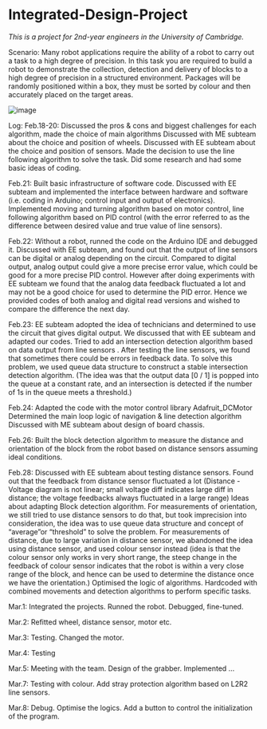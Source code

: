 # Integrated-Design-Project

*This is a project for 2nd-year engineers in the University of Cambridge.*

Scenario:
Many robot applications require the ability of a robot to carry out a task to a high degree of precision. In this task
you are required to build a robot to demonstrate the collection, detection and delivery of blocks to a high degree of
precision in a structured environment.
Packages will be randomly positioned within a box, they must be sorted by colour and then accurately placed on the
target areas.

![image](https://user-images.githubusercontent.com/94389344/155006604-c28d0354-6b6b-496e-a3ca-8a9cd7bffe59.png)


Log:
Feb.18-20: 
Discussed the pros & cons and biggest challenges for each algorithm, made the choice of main algorithms 
Discussed with ME subteam about the choice and position of wheels. 
Discussed with EE subteam about the choice and position of sensors. 
Made the decision to use the line following algorithm to solve the task. 
Did some research and had some basic ideas of coding.

Feb.21: 
Built basic infrastructure of software code. 
Discussed with EE subteam and implemented the interface between hardware and software (i.e. coding in Arduino; control input and output of electronics). 
Implemented moving and turning algorithm based on motor control, line following algorithm based on PID control (with the error referred to as the difference between desired value and true value of line sensors).

Feb.22: 
Without a robot, runned the code on the Arduino IDE and debugged it. 
Discussed with EE subteam, and found out that the output of line sensors can be digital or analog depending on the circuit. Compared to digital output, analog output could give a more precise error value, which could be good for a more precise PID control. However after doing experiments with EE subteam we found that the analog data feedback fluctuated a lot and may not be a good choice for used to determine the PID error. Hence we provided codes of both analog and digital read versions and wished to compare the difference the next day.

Feb.23: 
EE subteam adopted the idea of technicians and determined to use the circuit that gives digital output. We discussed that with EE subteam and adapted our codes.
Tried to add an intersection detection algorithm based on data output from line sensors . After testing the line sensors, we found that sometimes there could be errors in feedback data. To solve this problem, we used queue data structure to construct a stable intersection detection algorithm. (The idea was that the output data [0 / 1]  is popped into the queue at a constant rate, and an intersection is detected if the number of 1s in the queue meets a threshold.)  

Feb.24: 
Adapted the code with the motor control library Adafruit_DCMotor 
Determined the main loop logic of navigation & line detection algorithm
Discussed with ME subteam about design of board chassis.

Feb.26:
Built the block detection algorithm to measure the distance and orientation of the block from the robot based on distance sensors assuming ideal conditions.

Feb.28:
Discussed with EE subteam about testing distance sensors. Found out that the feedback from distance sensor fluctuated a lot (Distance - Voltage diagram is not linear; small voltage diff indicates large diff in distance; the voltage feedbacks always fluctuated in a large range)
Ideas about adapting Block detection algorithm. For measurements of orientation, we still tried to use distance sensors to do that, but took imprecision into consideration, the idea was to use queue data structure and concept of “average”or “threshold” to solve the problem. For measurements of distance, due to large variation in distance sensor, we abandoned the idea using distance sensor, and used colour sensor instead (idea is that the colour sensor only works in very short range, the steep change in the feedback of colour sensor indicates that the robot is within a very close range of the block, and hence can be used to determine the distance once we have the orientation.)
Optimised the logic of algorithms. Hardcoded with combined movements and detection algorithms to perform specific tasks.

Mar.1:
Integrated the projects. Runned the robot. Debugged, fine-tuned.

Mar.2:
Refitted wheel, distance sensor, motor etc.

Mar.3:
Testing. Changed the motor.

Mar.4:
Testing

Mar.5:
Meeting with the team. Design of the grabber. Implemented …

Mar.7:
Testing with colour.
Add stray protection algorithm based on L2R2 line sensors.

Mar.8:
Debug. Optimise the logics. Add a button to control the initialization of the program.

